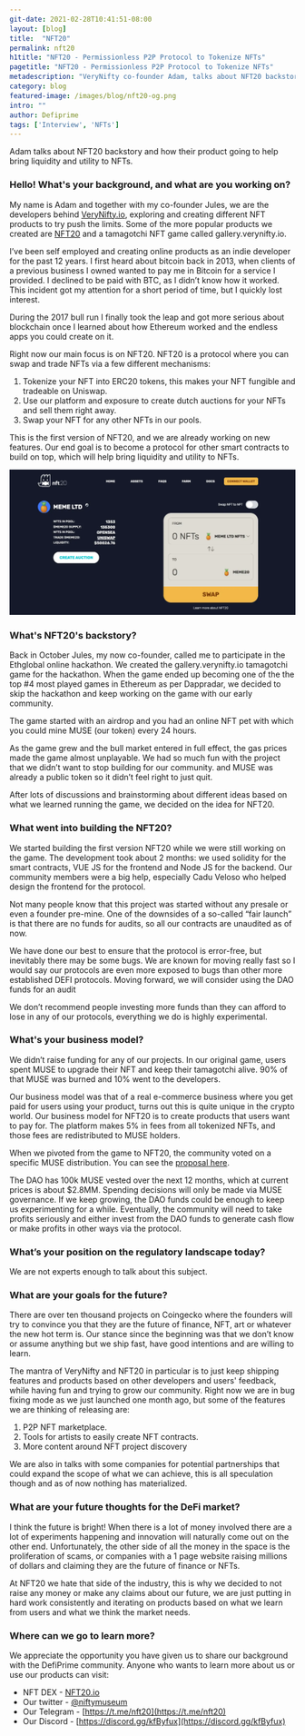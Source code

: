 ```yaml
---
git-date: 2021-02-28T10:41:51-08:00
layout: [blog]
title:  "NFT20"
permalink: nft20
h1title: "NFT20 - Permissionless P2P Protocol to Tokenize NFTs"
pagetitle: "NFT20 - Permissionless P2P Protocol to Tokenize NFTs"
metadescription: "VeryNifty co-founder Adam, talks about NFT20 backstory and how their product going to help bring liquidity and utility to NFTs"
category: blog
featured-image: /images/blog/nft20-og.png
intro: ""
author: Defiprime
tags: ['Interview', 'NFTs']
---
```

Adam talks about NFT20 backstory and how their product going to help bring liquidity and utility to NFTs.

### Hello! What's your background, and what are you working on?

My name is Adam and together with my co-founder Jules, we are the developers behind [VeryNifty.io](https://verynifty.io/), exploring and creating different NFT products to try push the limits. Some of the more popular products we created are [NFT20](https://nft20.io/) and a tamagotchi NFT game called gallery.verynifty.io.

I’ve been self employed and creating online products as an indie developer for the past 12 years. I first heard about bitcoin back in 2013, when clients of a previous business I owned wanted to pay me in Bitcoin for a service I provided. I declined to be paid with BTC, as I didn’t know how it worked. This incident got my attention for a short period of time, but I quickly lost interest.

During the 2017 bull run I finally took the leap and got more serious about blockchain once I learned about how Ethereum worked and the endless apps you could create on it.

Right now our main focus is on NFT20. NFT20 is a protocol where you can swap and trade NFTs via a few different mechanisms:

1. Tokenize your NFT into ERC20 tokens, this makes your NFT fungible and tradeable on Uniswap.
2. Use our platform and exposure to create dutch auctions for your NFTs and sell them right away.
3. Swap your NFT for any other NFTs in our pools.

This is the first version of NFT20, and we are already working on new features. Our end goal is to become a protocol for other smart contracts to build on top, which will help bring liquidity and utility to NFTs.

![](/images/blog/nft20-1.webp)



### What's NFT20's backstory?

Back in October Jules, my now co-founder, called me to participate in the Ethglobal online hackathon. We created the gallery.verynifty.io tamagotchi game for the hackathon. When the game ended up becoming one of the the top #4 most played games in Ethereum as per Dappradar, we decided to skip the hackathon and keep working on the game with our early community.

The game started with an airdrop and you had an online NFT pet with which you could mine MUSE (our token) every 24 hours.

As the game grew and the bull market entered in full effect, the gas prices made the game almost unplayable. We had so much fun with the project that we didn’t want to stop building for our community. and MUSE was already a public token so it didn’t feel right to just quit.

After lots of discussions and brainstorming about different ideas based on what we learned running the game, we decided on the idea for NFT20.


### What went into building the NFT20?

We started building the first version NFT20 while we were still working on the game. The development took about 2 months: we used solidity for the smart contracts, VUE JS for the frontend and Node JS for the backend. Our community members were a big help, especially Cadu Veloso who helped design the frontend for the protocol.

Not many people know that this project was started without any presale or even a founder pre-mine. One of the downsides of a so-called “fair launch” is that there are no funds for audits, so all our contracts are unaudited as of now.

We have done our best to ensure that the protocol is error-free, but inevitably there may be some bugs. We are known for moving really fast so I would say our protocols are even more exposed to bugs than other more established DEFI protocols.  Moving forward, we will consider using the DAO funds for an audit

We don’t recommend people investing more funds than they can afford to lose in any of our protocols, everything we do is highly experimental.

### What's your business model?

We didn’t raise funding for any of our projects. In our original game, users spent MUSE to upgrade their NFT and keep their tamagotchi alive. 90% of that MUSE was burned and 10% went to the developers.

Our business model was that of a real e-commerce business where you get paid for users using your product, turns out this is quite unique in the crypto world. Our business model for NFT20 is to create products that users want to pay for. The platform makes 5% in fees from all tokenized NFTs, and those fees are redistributed to MUSE holders.

When we pivoted from the game to NFT20, the community voted on a specific MUSE distribution. You can see the [proposal here](https://snapshot.page/#/nft20.eth/proposal/QmNxjAdTqxCVhJpZ9vRfz7ry215m2JYKb9K59ohm4AgDZU).

The DAO has 100k MUSE vested over the next 12 months, which at current prices is about $2.8MM. Spending decisions will only be made via MUSE governance. If we keep growing, the DAO funds could be enough to keep us experimenting for a while. Eventually, the community will need to take profits seriously and either invest from the DAO funds to generate cash flow or make profits in other ways via the protocol.


### What’s your position on the regulatory landscape today?

We are not experts enough to talk about this subject.


### What are your goals for the future?

There are over ten thousand projects on Coingecko where the founders will try to convince you that they are the future of finance, NFT, art or whatever the new hot term is. Our stance since the beginning was that we don’t know or assume anything but we ship fast, have good intentions and are willing to learn.

The mantra of VeryNifty and NFT20 in particular is to just keep shipping features and products based on other developers and users' feedback, while having fun and trying to grow our community. Right now we are in bug fixing mode as we just launched one month ago, but some of the features we are thinking of releasing are:

1. P2P NFT marketplace.
2. Tools for artists to easily create NFT contracts.
3. More content around NFT project discovery

We are also in talks with some companies for potential partnerships that could expand the scope of what we can achieve, this is all speculation though and as of now nothing has materialized.


### What are your future thoughts for the DeFi market?

I think the future is bright! When there is a lot of money involved there are a lot of experiments happening and innovation will naturally come out on the other end. Unfortunately, the other side of all the money in the space is the proliferation of scams, or companies with a 1 page website raising millions of dollars and claiming they are the future of finance or NFTs.

At NFT20 we hate that side of the industry, this is why we decided to not raise any money or make any claims about our future, we are just putting in hard work consistently and iterating on products based on what we learn from users and what we think the market needs.


### Where can we go to learn more?

We appreciate the opportunity you have given us to share our background with the DefiPrime community. Anyone who wants to learn more about us or use our products can visit:

- NFT DEX - [NFT20.io](https://NFT20.io)
- Our twitter - [@niftymuseum](https://twitter.com/niftymuseum)
- Our Telegram - [https://t.me/nft20](https://t.me/nft20)
- Our Discord - [https://discord.gg/kfByfux](https://discord.gg/kfByfux)

